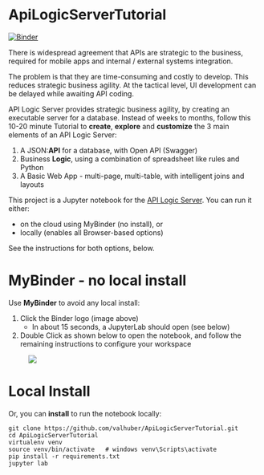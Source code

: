 # ApiLogicServerTutorial

[![Binder](http://mybinder.org/badge_logo.svg)](https://notebooks.gesis.org/binder/v2/gh/valhuber/ApiLogicServerTutorial/HEAD?urlpath=lab)

There is widespread agreement that APIs are strategic to the business, required for mobile apps and internal / external systems integration.

The problem is that they are time-consuming and costly to develop. This reduces strategic business agility.  At the tactical level, UI development can be delayed while awaiting API coding.

API Logic Server provides strategic business agility, by creating an executable server for a database.
Instead of weeks to months, follow this 10-20 minute Tutorial to **create**, **explore** and **customize** 
the 3 main elements of an API Logic Server:
1. A JSON:**API** for a database, with Open API (Swagger)
1. Business **Logic**, using a combination of spreadsheet like rules and Python
1. A Basic Web App - multi-page, multi-table, with intelligent joins and layouts

This project is a Jupyter notebook for the [API Logic Server](https://github.com/valhuber/ApiLogicServer#readme).
You can run it either:
* on the cloud using MyBinder (no install), or
* locally (enables all Browser-based options)

See the instructions for both options, below.

# MyBinder - no local install

Use **MyBinder** to avoid any local install:
1. Click the Binder logo (image above)
   * In about 15 seconds, a JupyterLab should open (see below)
2. Double Click as shown below to open the notebook, and follow the remaining instructions to configure your workspace

<figure><img src="https://github.com/valhuber/ApiLogicServer/blob/main/images/tutorial/MyBinder-Initial.png?raw=true"></figure>


# Local Install

Or, you can **install** to run the notebook locally:
```
git clone https://github.com/valhuber/ApiLogicServerTutorial.git
cd ApiLogicServerTutorial
virtualenv venv
source venv/bin/activate   # windows venv\Scripts\activate
pip install -r requirements.txt
jupyter lab
```
